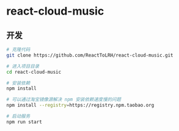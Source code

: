 # react-cloud-music

## 开发

``` bash
# 克隆代码
git clone https://github.com/ReactToLRH/react-cloud-music.git

# 进入项目目录
cd react-cloud-music

# 安装依赖
npm install

# 可以通过淘宝镜像源解决 npm 安装依赖速度慢的问题
npm install --registry=https://registry.npm.taobao.org

# 启动服务
npm run start
```
